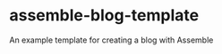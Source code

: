 assemble-blog-template
======================

An example template for creating a blog with Assemble
